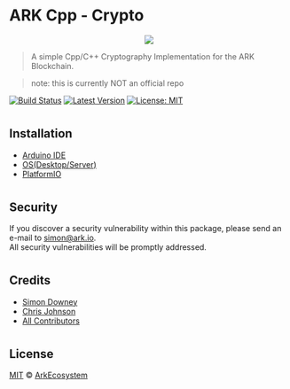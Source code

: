 # ARK Cpp - Crypto

<p align="center">
  <img src="https://github.com/sleepdefic1t/cpp-crypto/blob/master/ark_cpp_crypto.png"/>
</p>

> A simple Cpp/C++ Cryptography Implementation for the ARK Blockchain.

> note: this is currently NOT an official repo

[![Build Status](https://travis-ci.org/sleepdefic1t/cpp-crypto.svg?branch=master)](https://travis-ci.org/sleepdefic1t/cpp-crypto)
[![Latest Version](https://img.shields.io/github/release/cpp-crypto/cpp-crypto.svg?style=flat-square)](https://github.com/sleepdefic1t/cpp-crypto/releases)
[![License: MIT](https://img.shields.io/badge/License-MIT-yellow.svg)](https://opensource.org/licenses/MIT)

#

## Installation  
- [Arduino IDE](https://github.com/sleepdefic1t/cpp-crypto/blob/master/docs/INSTALL_ARDUINO.md)  
- [OS(Desktop/Server)](https://github.com/sleepdefic1t/cpp-crypto/blob/master/docs/INSTALL_OS.md)
- [PlatformIO](https://github.com/sleepdefic1t/cpp-crypto/blob/master/docs/INSTALL_PLATFORMIO.md)

#
## Security

If you discover a security vulnerability within this package, please send an e-mail to simon@ark.io.  
All security vulnerabilities will be promptly addressed.

#

## Credits

- [Simon Downey](https://github.com/sleepdeficit)
- [Chris Johnson](https://github.com/ciband)
- [All Contributors](../../../../contributors)

#

## License

[MIT](LICENSE) © [ArkEcosystem](https://ark.io)